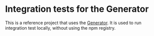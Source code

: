 # Integration tests for the Generator

This is a reference project that uses the [Generator](../../README.md). It is used to run integration test locally, without using the npm registry.
